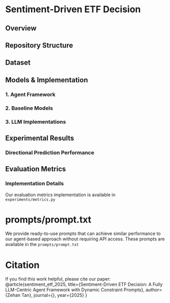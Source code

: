 # Sentiment-Driven ETF Decision

<!--This repository contains the implementation of "Sentiment-Driven ETF Decision: A Fully LLM-Centric Agent Framework with Dynamic Constraint Prompts", a novel approach for ETF price prediction that leverages LLMs and sentiment analysis. -->

## Overview

<!-- Our framework introduces an end-to-end architecture for ETF decision-making using LLMs, incorporating sentiment analysis and dynamic weighting mechanisms. The framework achieved superior performance in both directional prediction (accuracy: 0.80) and continuous price prediction (MAE: 0.011). -->

## Repository Structure
## Dataset
<!--
- **ETF Data**: Historical data (2024-2025) of the financial ETF (159931)  https://q.stock.sohu.com/cn/159931/lshq.shtml
- **Sentiment Data**: Textual data from: 东方财富、金融ETF吧、搜狐网、ETF最前线、QQ News等等
  -->
## Models & Implementation

### 1. Agent Framework
<!--
- Time-Series Agent
- Sentiment Agent
- Error Analysis Agent
- Dynamic Weighting Mechanism
 -->
### 2. Baseline Models
<!--
- LSTM
- LSTM + Sentiment
 -->
### 3. LLM Implementations
<!--
- DeepSeek
- ChatGPT 4o
- Doubao
- Kimi
- Claude
-->
## Experimental Results

### Directional Prediction Performance
<!--
| Model | Accuracy | Precision | Recall | F1-Score |
|-------|----------|-----------|---------|-----------|
| Our Framework | 0.80 | 0.88 | 0.75 | 0.76 |
| LSTM | 0.60 | 0.30 | 0.50 | 0.37 |
| LSTM+Sentiment | 0.60 | 0.30 | 0.50 | 0.37 |

### Continuous Price Prediction Performance

| Model | MAE | RMSE | MAPE (%) |
|-------|-----|------|-----------|
| Our Framework | 0.011 | 0.014 | 0.62 |
| LSTM | 0.067 | 0.068 | 3.78 |
| LSTM+Sentiment | 0.064 | 0.066 | 3.66 |
-->
## Evaluation Metrics

### Implementation Details
Our evaluation metrics implementation is available in `experiments/metrics.py`

# prompts/prompt.txt
We provide ready-to-use prompts that can achieve similar performance to our agent-based approach without requiring API access. These prompts are available in the  `prompts/prompt.txt`

# Citation
If you find this work helpful, please cite our paper:
@article{sentiment_etf_2025,
  title={Sentiment-Driven ETF Decision: A Fully LLM-Centric Agent Framework with Dynamic Constraint Prompts},
  author={Zehan Tan},
  journal={},
  year={2025}
}
